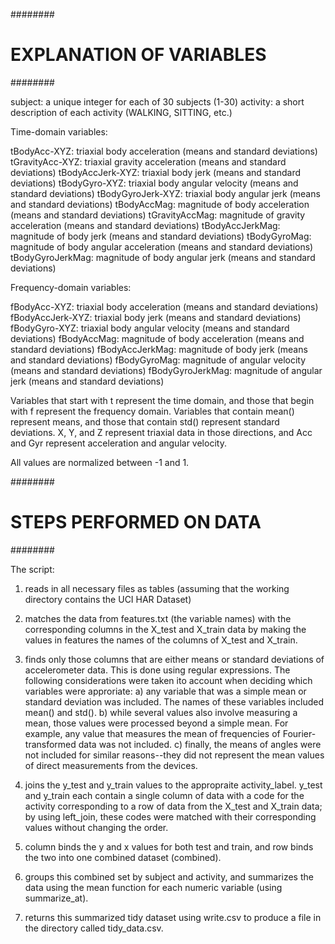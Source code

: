 ########
# EXPLANATION OF VARIABLES
########

subject: a unique integer for each of 30 subjects (1-30)
activity: a short description of each activity (WALKING, SITTING, etc.)

Time-domain variables:

tBodyAcc-XYZ: triaxial body acceleration (means and standard deviations)
tGravityAcc-XYZ: triaxial gravity acceleration (means and standard deviations)
tBodyAccJerk-XYZ: triaxial body jerk (means and standard deviations)
tBodyGyro-XYZ: triaxial body angular velocity (means and standard deviations)
tBodyGyroJerk-XYZ: triaxial body angular jerk (means and standard deviations)
tBodyAccMag: magnitude of body acceleration (means and standard deviations)
tGravityAccMag: magnitude of gravity acceleration (means and standard deviations)
tBodyAccJerkMag: magnitude of body jerk (means and standard deviations)
tBodyGyroMag: magnitude of body angular acceleration (means and standard deviations)
tBodyGyroJerkMag: magnitude of body angular jerk (means and standard deviations)

Frequency-domain variables:

fBodyAcc-XYZ: triaxial body acceleration (means and standard deviations)
fBodyAccJerk-XYZ: triaxial body jerk (means and standard deviations)
fBodyGyro-XYZ: triaxial body angular velocity (means and standard deviations)
fBodyAccMag: magnitude of body acceleration (means and standard deviations)
fBodyAccJerkMag: magnitude of body jerk (means and standard deviations)
fBodyGyroMag: magnitude of angular velocity (means and standard deviations)
fBodyGyroJerkMag: magnitude of angular jerk (means and standard deviations)

Variables that start with t represent the time domain, and those that begin with f represent the frequency domain. Variables that contain mean() represent means, and those that contain std() represent standard deviations. X, Y, and Z represent triaxial data in those directions, and Acc and Gyr represent acceleration and angular velocity.  

All values are normalized between -1 and 1.

########
# STEPS PERFORMED ON DATA
########

The script:

1) reads in all necessary files as tables (assuming that the working directory contains the UCI HAR Dataset)

2) matches the data from features.txt (the variable names) with the corresponding columns in the X_test and X_train data by making the values in features the names of the columns of X_test and X_train.

3) finds only those columns that are either means or standard deviations of accelerometer data. This is done using regular expressions. The following considerations were taken ito account when deciding which variables were approriate:
	a) any variable that was a simple mean or standard deviation was included. The names of these variables included mean() and std().
	b) while several values also involve measuring a mean, those values were processed beyond a simple mean. For example, any value that measures the mean of frequencies of Fourier-transformed data was not included.
	c) finally, the means of angles were not included for similar reasons--they did not represent the mean values of direct measurements from the devices.

4)  joins the y_test and y_train values to the appropraite activity_label. y_test and y_train each contain a single column of data with a code for the activity corresponding to a row of data from the X_test and X_train data; by using left_join, these codes were matched with their corresponding values without changing the order.
 
5) column binds the y and x values for both test and train, and row binds the two into one combined dataset (combined).

6)  groups this combined set by subject and activity, and summarizes the data using the mean function for each numeric variable (using summarize_at).

7) returns this summarized tidy dataset using write.csv to produce a file in the directory called tidy_data.csv.